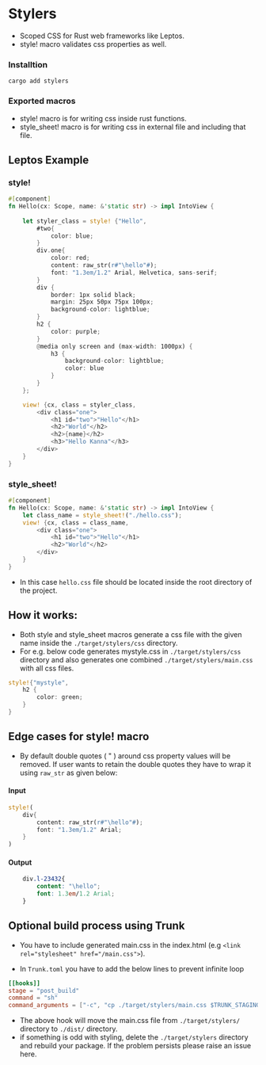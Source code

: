 # Stylers
- Scoped CSS for Rust web frameworks like Leptos.
- style! macro validates css properties as well.

### Installtion
```cargo add stylers```
### Exported macros
- style! macro is for writing css inside rust functions.
- style_sheet! macro is for writing css in external file and including that file.

## Leptos Example
### style!
```rust
#[component]
fn Hello(cx: Scope, name: &'static str) -> impl IntoView {
    
    let styler_class = style! {"Hello",
        #two{
            color: blue;
        }
        div.one{
            color: red;
            content: raw_str(r#"\hello"#);
            font: "1.3em/1.2" Arial, Helvetica, sans-serif;
        }
        div {
            border: 1px solid black;
            margin: 25px 50px 75px 100px;
            background-color: lightblue;
        }
        h2 {
            color: purple;
        }
        @media only screen and (max-width: 1000px) {
            h3 {
                background-color: lightblue;
                color: blue
            }
        }
    };

    view! {cx, class = styler_class,
        <div class="one">
            <h1 id="two">"Hello"</h1>
            <h2>"World"</h2>
            <h2>{name}</h2>
            <h3>"Hello Kanna"</h3>
        </div>
    }
}
```
### style_sheet!
```rust
#[component]
fn Hello(cx: Scope, name: &'static str) -> impl IntoView {
    let class_name = style_sheet!("./hello.css");
    view! {cx, class = class_name,
        <div class="one">
            <h1 id="two">"Hello"</h1>
            <h2>"World"</h2>
        </div>
    }
}
```
- In this case ```hello.css``` file should be located inside the root directory of the project.
## How it works:

- Both style and style_sheet macros generate a css file with the given name inside the `./target/stylers/css` directory.
- For e.g. below code generates mystyle.css in `./target/stylers/css` directory and also generates one combined `./target/stylers/main.css` with all css files.
```rust
style!{"mystyle",
    h2 {
        color: green;
    }
}
```

## Edge cases for style! macro
- By default double quotes ( " ) around css property values will be removed. If user wants to retain the double quotes they have to wrap it using ```raw_str``` as given below:
#### Input
```rust
style!(
    div{
        content: raw_str(r#"\hello"#);
        font: "1.3em/1.2" Arial;
    }
)
```
#### Output
```css
    div.l-23432{
        content: "\hello";
        font: 1.3em/1.2 Arial;
    }
```

## Optional build process using Trunk
- You have to include generated main.css in the index.html
(e.g ```<link rel="stylesheet" href="/main.css">```).

- In ```Trunk.toml``` you have to add the below lines to prevent infinite loop
```toml
[[hooks]]
stage = "post_build"
command = "sh"
command_arguments = ["-c", "cp ./target/stylers/main.css $TRUNK_STAGING_DIR/"]
```
- The above hook will move the main.css file from `./target/stylers/` directory to `./dist/` directory.
- if something is odd with styling, delete the `./target/stylers` directory and rebuild your package. If the problem persists please raise an issue here.

